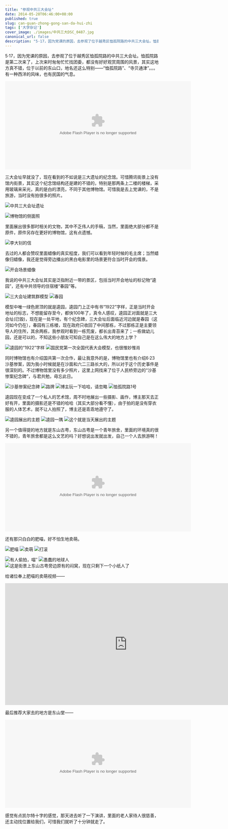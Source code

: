 ```yaml
---
title: "参观中共三大会址"
date: 2014-05-28T06:46:00+08:00
published: true
slug: can-guan-zhong-gong-san-da-hui-zhi
tags: ['大学杂记']
cover_image: ./images/中共三大DSC_0487.jpg
canonical_url: false
description: "5·17，因为党课的原因，去参观了位于越秀区恤孤院路的中共三大会址。恤孤院路是第二次来了，上次来时匆匆忙忙找团委，都没有好好观赏周围的风景，其实这地方真不错，位于以前的东山口，地名还这么特别——“恤孤院路”、“寺贝通津”。。。有一种西洋的风味，也有民国的气息。"
---
```




5·17，因为党课的原因，去参观了位于越秀区恤孤院路的中共三大会址。恤孤院路是第二次来了，上次来时匆匆忙忙找团委，都没有好好观赏周围的风景，其实这地方真不错，位于以前的东山口，地名还这么特别——“恤孤院路”、“寺贝通津”。。。有一种西洋的风味，也有民国的气息。

<embed src="https://share.map.qq.com/share/panoId/10061055141212133809800/heading/194/pitch/0/zoom/1/pano.swf" quality="high" width="610" height="290" align="middle" allowNetworking="all" allowScriptAccess="always" allowFullScreen="true" mode="transparent" type="application/x-shockwave-flash"></embed>

三大会址早就没了，现在看到的不如说是三大遗址的纪念馆。可惜腾讯街景上没有馆内街景，其实这个纪念馆结构还是建的不错的，特别是那两条上二楼的楼梯，采用玻璃来采光，真的是白的漂亮，不同于其他博物馆。可惜我是去上党课的，不是旅游，当时没有拍很多的照片。

![中共三大会址遗址](./images/中共三大DSC_0497.jpg)

![博物馆的侧面照](./images/中共三大未命名.jpg)

里面展出很多那时相关的文物，其中不乏伟人的手稿，当然，里面绝大部分都不是原件，原件另存在更好的博物馆，这有点遗憾。

![李大钊的信](./images/中共三大DSC_0485.jpg)

去过的人都会赞叹里面蜡像的真实程度，我们可以看到年轻时候的毛主席；当然蜡像归蜡像，我还是觉得旁边播出的黑白电影里的场景更符合当时开会的情景。

![开会场景蜡像](./images/中共三大DSC_0487.jpg)

我说的中共三大会址其实是泛指附近一带的景区，包括当时开会地址的标记物“逵园”，还有中共领导的住宿楼“春园”等。


![三大会址建筑群模型](./images/中共三大DSC_0488.jpg)
![春园](./images/中共三大DSC_0491.jpg)


模型中唯一绿色房顶的就是逵园，逵园门上正中有书“1922”字样，正是当时开会地址的标志，不想能留存至今，都快100年了，真令人感叹，逵园正对面就是三大会址(已毁)，现在是一处平地，有个纪念碑，三大会址后面临近河边就是春园（这河如今仍在），春园有三栋楼，现在政府只收回了中间那栋，不过那栋正是主要领导人的住所，其余两栋，我参观时看到一栋荒废，都长出青苔来了；一栋做幼儿园，还是可以的，不知这些小朋友可知自己是在这么伟大的地方上学？


![逵园的“1922”字样](./images/中共三大DSC_0498.jpg)
![国民党第一次全国代表大会模型，也很惟妙惟肖](./images/中共三大DSC_0489.jpg)


同时博物馆也有介绍国共第一次合作，最让我意外的是，博物馆里也有介绍6·23沙基惨案，因为我小时候就是在沙面和六二三路长大的，所以对于这个历史事件是很深刻的。不过博物馆里没有多少照片，这里上网找来了位于人民桥旁边的“沙基惨案纪念碑”，与君共勉，毋忘此日。


![沙基惨案纪念碑](./images/中共三大9134369_103913352176_2.jpg)
![路牌](./images/中共三大DSC_0492.jpg)
![博主玩一下哈哈，请忽略](./images/中共三大DSC_0493.jpg)
![恤孤院路1号](./images/中共三大DSC_0495.jpg)


逵园现在变成了一个私人的艺术馆，周不时地展出一些摄影、画作，博主那天去正好有开，里面的摄影还是不错的哈哈（其实大部分看不懂），由于拍的是没有穿衣服的人体艺术，就不让人拍照了，博主还是乖乖地遵守了。


![逵园展出的主题](./images/中共三大DSC_0499.jpg)
![逵园一隅](./images/中共三大DSC_0501.jpg)
![这个就是当天展出的主题](./images/中共三大DSC_0502.jpg)


另一个值得提的地方就是东山古粤，东山古粤是一个青年旅舍，里面的环境真的很不错的，青年旅舍都是这么文艺的吗？好想说出发就出发，自己一个人去旅游啊！

<embed src="https://share.map.qq.com/share/panoId/10061004120617143124600/heading/197.3/pitch/12.8/zoom/1/pano.swf" quality="high" width="610" height="290" align="middle" allowNetworking="all" allowScriptAccess="always" allowFullScreen="true" mode="transparent" type="application/x-shockwave-flash"></embed>

还有那只白白的肥喵，好不怕生地卖萌。


![肥喵](./images/中共三大DSC_0503.jpg)
![卖萌](./images/中共三大DSC_0505.jpg)
![打滚](./images/中共三大DSC_0506.jpg)



![有人偷拍，喵″](./images/中共三大DSC_0507.jpg)
![愚蠢的地球人](./images/中共三大DSC_0508.jpg)
![这是街景上东山古粤旁边原有的闷窝，现在只剩下一个小纸人了](./images/中共三大DSC_0510.jpg)


给诸位奉上肥喵的卖萌视频——

<iframe height=400 width=800 src='https://player.youku.com/embed/XNzE4NDQwOTY0' frameborder=0 'allowfullscreen'></iframe>

最后推荐大家去的地方是东山堂——

<embed src="https://share.map.qq.com/share/panoId/10061004120617124212200/heading/3/pitch/0/zoom/1/pano.swf" quality="high" width="610" height="290" align="middle" allowNetworking="all" allowScriptAccess="always" allowFullScreen="true" mode="transparent" type="application/x-shockwave-flash"></embed>

感觉有点凯尔特十字的感觉，那天进去听了一下演讲，里面的老人家待人很慈善，还主动找位置给我们，可惜我们就听了十分钟就走了。